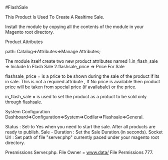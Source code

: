 #FlashSale 

This Product Is Used To Create A Realtime Sale.



Install the module by copying all the contents of the module in your Magento root directory.



Product Attributes

path: Catalog=>Attributes=>Manage Attributes;

The module itself create two new product attributes named
1.in_flash_sale =>  Include In Flash Sale
2.flashsale_price => Price For Sale



flashsale_price = is a price to be shown during the sale of the product if its in sale. This is not a required attribute ,  If No price is available then product price will be taken from special price (if availabale)  or the price.

in_flash_sale =  is used to set the product as a protuct to be sold only through flashsale.


System Configuration
Dashboard=>Configuration=>System=>Codilar=>Flashsale=>General.

Status : Set-to Yes when you need to start the sale. After all products are  ready to publish.
Sale - Duration : Set the Sale Duration.(in seconds).
Socket Url : Set path of file "server.php" currently paced under your magento root directory.

Presmissions
Server.php. 
File Owner  = www.data/
File Permissions 777.

